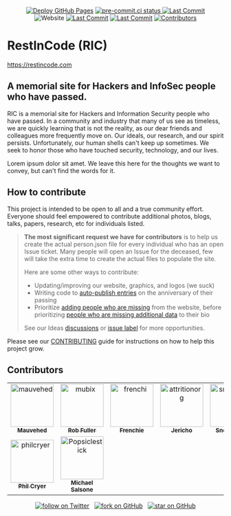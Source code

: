 <p align="center">
  <p align="center">
    <a href="https://github.com/restincode/restincode/actions/workflows/pages/pages-build-deployment"><img alt="Deploy GitHub Pages" src="https://img.shields.io/github/deployments/restincode/restincode/github-pages?style=flat&logoColor=turquoise&label=latest%20deploy"></a>
    <a href ="https://results.pre-commit.ci/latest/github/restincode/restincode/main"><img alt="pre-commit.ci status" src="https://results.pre-commit.ci/badge/github/restincode/restincode/main.svg">
    <a href="https://github.com/restincode/restincode/commits/main"><img alt="Last Commit" src="https://img.shields.io/github/last-commit/restincode/restincode?style=flat&logoColor=turquoise"></a>
    <br>
    <img alt="Website" src="https://img.shields.io/website?url=https%3A%2F%2Frestincode.com&style=flat&logoColor=turquoise&label=restincode.com">
    <a href="https://github.com/restincode/restincode/issues"><img alt="Last Commit" src="https://img.shields.io/github/issues-raw/restincode/restincode?style=flat&logoColor=turquoise"></a>
    <a href="https://github.com/restincode/restincode/pulls"><img alt="Last Commit" src="https://img.shields.io/github/issues-pr-raw/restincode/restincode?style=flat&logoColor=turquoise"></a>
    <a href="https://github.com/restincode/restincode/graphs/contributors"><img alt="Contributors" src="https://img.shields.io/github/contributors/restincode/restincode?style=flat&logoColor=turquoise"/></a>
  </p>
</p>

# RestInCode (RIC)

https://restincode.com

## A memorial site for Hackers and InfoSec people who have passed.

RIC is a memorial site for Hackers and Information Security people who have passed. In a community and industry that many of us see as timeless, we are quickly learning that is not the reality, as our dear friends and colleagues more frequently move on. Our ideals, our research, and our spirit persists. Unfortunately, our human shells can't keep up sometimes. We seek to honor those who have touched security, technology, and our lives.

Lorem ipsum dolor sit amet. We leave this here for the thoughts we want to convey, but can't find the words for it.

## How to contribute

This project is intended to be open to all and a true community effort. Everyone should feel empowered to contribute additional photos, blogs, talks, papers, research, etc for individuals listed.

> **The most significant request we have for contributors** is to help us create the actual person.json file for every individual who has an open Issue ticket. Many people will open an Issue for the deceased, few will take the extra time to create the actual files to populate the site.
>
> Here are some other ways to contribute:
>
> - Updating/improving our website, graphics, and logos (we suck)
> - Writing code to [auto-publish entries](#174) on the anniversary of their passing
> - Prioritize [adding people who are missing](https://github.com/restincode/restincode/issues?q=is%3Aissue+is%3Aopen+sort%3Acreated-asc+label%3A%22Add+Person%22) from the website, before prioritizing [people who are missing additional data](https://github.com/restincode/restincode/issues?q=is%3Aissue+is%3Aopen+sort%3Acreated-asc+label%3A%22Add+Data%22+label%3A%22Person+Added%22) to their bio
>
> See our Ideas [discussions](https://github.com/restincode/restincode/discussions/categories/ideas?discussions_q=category%3AIdeas+) or [issue label](https://github.com/restincode/restincode/issues?q=is%3Aopen+is%3Aissue+label%3AIdeas) for more opportunities.

Please see our [CONTRIBUTING](https://github.com/restincode/restincode/blob/main/CONTRIBUTING.md) guide for instructions on how to help this project grow.

## Contributors

<!-- readme: collaborators,contributors -start -->
<table>
<tr>
    <td align="center">
        <a href="https://github.com/mauvehed">
            <img src="https://avatars.githubusercontent.com/u/141381?v=4" width="100;" alt="mauvehed"/>
            <br />
            <sub><b>Mauvehed</b></sub>
        </a>
    </td>
    <td align="center">
        <a href="https://github.com/mubix">
            <img src="https://avatars.githubusercontent.com/u/679319?v=4" width="100;" alt="mubix"/>
            <br />
            <sub><b>Rob Fuller</b></sub>
        </a>
    </td>
    <td align="center">
        <a href="https://github.com/frenchi">
            <img src="https://avatars.githubusercontent.com/u/1568199?v=4" width="100;" alt="frenchi"/>
            <br />
            <sub><b>Frenchie</b></sub>
        </a>
    </td>
    <td align="center">
        <a href="https://github.com/attritionorg">
            <img src="https://avatars.githubusercontent.com/u/3095424?v=4" width="100;" alt="attritionorg"/>
            <br />
            <sub><b>Jericho</b></sub>
        </a>
    </td>
    <td align="center">
        <a href="https://github.com/snowcra5h">
            <img src="https://avatars.githubusercontent.com/u/90065760?v=4" width="100;" alt="snowcra5h"/>
            <br />
            <sub><b>Snowcra5h</b></sub>
        </a>
    </td>
    <td align="center">
        <a href="https://github.com/todb">
            <img src="https://avatars.githubusercontent.com/u/24144?v=4" width="100;" alt="todb"/>
            <br />
            <sub><b>Tod Beardsley</b></sub>
        </a>
    </td></tr>
<tr>
    <td align="center">
        <a href="https://github.com/philcryer">
            <img src="https://avatars.githubusercontent.com/u/43070?v=4" width="100;" alt="philcryer"/>
            <br />
            <sub><b>Phil Cryer</b></sub>
        </a>
    </td>
    <td align="center">
        <a href="https://github.com/Popsiclestick">
            <img src="https://avatars.githubusercontent.com/u/5554398?v=4" width="100;" alt="Popsiclestick"/>
            <br />
            <sub><b>Michael Salsone</b></sub>
        </a>
    </td></tr>
</table>
<!-- readme: collaborators,contributors -end -->

<p align="center">
  <p align="center">
    <a href="https://twitter.com/intent/follow?screen_name=restincode"><img src="https://img.shields.io/twitter/follow/restincode?style=social&logo=twitter" alt="follow on Twitter"></a> &nbsp;
    <a href="https://github.com/restincode/restincode/fork"><img src="https://img.shields.io/github/forks/restincode/restincode?label=Fork&style=social" alt="fork on GitHub"></a> &nbsp;
    <a href="https://github.com/restincode/restincode"><img src="https://img.shields.io/github/stars/restincode/restincode?style=social" alt="star on GitHub"></a>
  </p>
</p>
